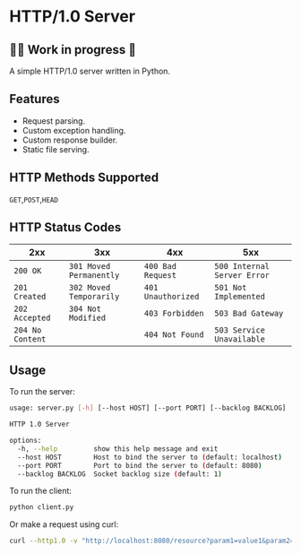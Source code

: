 # HTTP/1.0 Server
## 👷‍♀️ Work in progress 🚧
A simple HTTP/1.0 server written in Python.
## Features
- Request parsing.
- Custom exception handling.
- Custom response builder.
- Static file serving.
## HTTP Methods Supported
`GET`,`POST`,`HEAD`    
## HTTP Status Codes
| 2xx|3xx|4xx|5xx|
|----------------|--------|----|------|
|`200 OK`|`301 Moved Permanently`|`400 Bad Request`|`500 Internal Server Error`|
|`201 Created`|`302 Moved Temporarily`|`401 Unauthorized`|`501 Not Implemented`|
|`202 Accepted`|`304 Not Modified`|`403 Forbidden`|`503 Bad Gateway`|
|`204 No Content`||`404 Not Found`|`503 Service Unavailable`|
## Usage
To run the server:
```bash
usage: server.py [-h] [--host HOST] [--port PORT] [--backlog BACKLOG]

HTTP 1.0 Server

options:
  -h, --help         show this help message and exit
  --host HOST        Host to bind the server to (default: localhost)
  --port PORT        Port to bind the server to (default: 8080)
  --backlog BACKLOG  Socket backlog size (default: 1)
```
To run the client:
```python
python client.py
```
Or make a request using curl:
```bash
curl --http1.0 -v "http://localhost:8080/resource?param1=value1&param2=value2" -H "User-Agent: MyClient/1.0" -H "Accept: application/xml"
```
